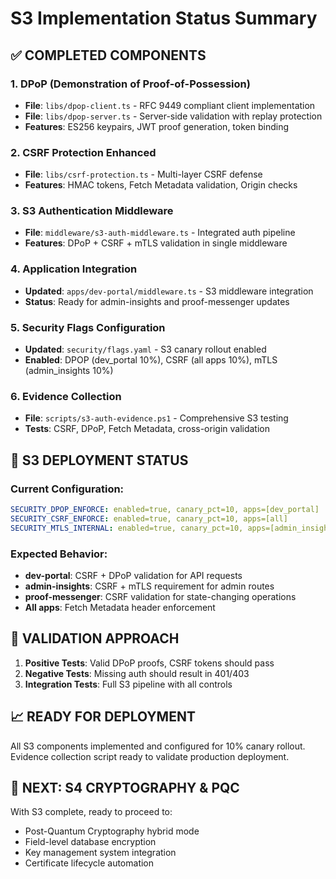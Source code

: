 # S3 Implementation Status Summary

## ✅ COMPLETED COMPONENTS

### 1. DPoP (Demonstration of Proof-of-Possession)
- **File**: `libs/dpop-client.ts` - RFC 9449 compliant client implementation
- **File**: `libs/dpop-server.ts` - Server-side validation with replay protection
- **Features**: ES256 keypairs, JWT proof generation, token binding

### 2. CSRF Protection Enhanced  
- **File**: `libs/csrf-protection.ts` - Multi-layer CSRF defense
- **Features**: HMAC tokens, Fetch Metadata validation, Origin checks

### 3. S3 Authentication Middleware
- **File**: `middleware/s3-auth-middleware.ts` - Integrated auth pipeline
- **Features**: DPoP + CSRF + mTLS validation in single middleware

### 4. Application Integration
- **Updated**: `apps/dev-portal/middleware.ts` - S3 middleware integration
- **Status**: Ready for admin-insights and proof-messenger updates

### 5. Security Flags Configuration
- **Updated**: `security/flags.yaml` - S3 canary rollout enabled
- **Enabled**: DPOP (dev_portal 10%), CSRF (all apps 10%), mTLS (admin_insights 10%)

### 6. Evidence Collection
- **File**: `scripts/s3-auth-evidence.ps1` - Comprehensive S3 testing
- **Tests**: CSRF, DPoP, Fetch Metadata, cross-origin validation

## 🎯 S3 DEPLOYMENT STATUS

### Current Configuration:
```yaml
SECURITY_DPOP_ENFORCE: enabled=true, canary_pct=10, apps=[dev_portal]
SECURITY_CSRF_ENFORCE: enabled=true, canary_pct=10, apps=[all]  
SECURITY_MTLS_INTERNAL: enabled=true, canary_pct=10, apps=[admin_insights]
```

### Expected Behavior:
- **dev-portal**: CSRF + DPoP validation for API requests
- **admin-insights**: CSRF + mTLS requirement for admin routes
- **proof-messenger**: CSRF validation for state-changing operations
- **All apps**: Fetch Metadata header enforcement

## 🔬 VALIDATION APPROACH

1. **Positive Tests**: Valid DPoP proofs, CSRF tokens should pass
2. **Negative Tests**: Missing auth should result in 401/403
3. **Integration Tests**: Full S3 pipeline with all controls

## 📈 READY FOR DEPLOYMENT

All S3 components implemented and configured for 10% canary rollout.
Evidence collection script ready to validate production deployment.

## 🚀 NEXT: S4 CRYPTOGRAPHY & PQC

With S3 complete, ready to proceed to:
- Post-Quantum Cryptography hybrid mode
- Field-level database encryption  
- Key management system integration
- Certificate lifecycle automation